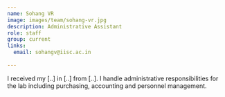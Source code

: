 ```yaml
---
name: Sohang VR
image: images/team/sohang-vr.jpg
description: Administrative Assistant
role: staff
group: current
links:
  email: sohangv@iisc.ac.in
  
---
```


I received my [..] in [..] from [..]. I handle administrative responsibilities for the lab including purchasing, accounting and personnel management.